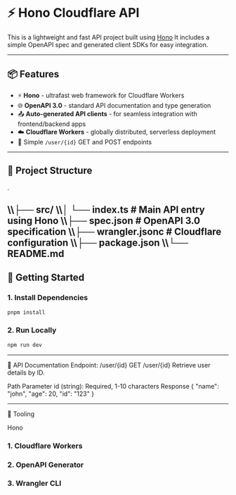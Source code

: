 # ⚡ Hono Cloudflare API

This is a lightweight and fast API project built using [Hono](https://hono.dev/) It includes a simple OpenAPI spec and generated client SDKs for easy integration.

---

## 📦 Features

- ⚡️ **Hono** - ultrafast web framework for Cloudflare Workers
- 🌐 **OpenAPI 3.0** - standard API documentation and type generation
- 📤 **Auto-generated API clients** - for seamless integration with frontend/backend apps
- ☁️ **Cloudflare Workers** - globally distributed, serverless deployment
- 🧪 Simple `/user/{id}` GET and POST endpoints

---

## 📁 Project Structure
.

\\\├── src/
\\\│ └── index.ts # Main API entry using Hono
\\\├── spec.json # OpenAPI 3.0 specification
\\\├── wrangler.jsonc # Cloudflare configuration
\\\├── package.json
\\\└── README.md
---

## 🚀 Getting Started

### 1. Install Dependencies

```bash
pnpm install
```

### 2. Run Locally
```bash
npm run dev
```

---

📘 API Documentation
Endpoint: /user/{id}
GET /user/{id}
Retrieve user details by ID.

Path Parameter
id (string): Required, 1-10 characters
Response
{
  "name": "john",
  "age": 20,
  "id": "123"
}

---

🧰 Tooling

Hono

### 1. Cloudflare Workers

### 2. OpenAPI Generator

### 3. Wrangler CLI


